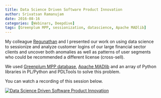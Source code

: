 ```yaml
---
title: Data Science Driven Software Product Innovation
author: Srivatsan Ramanujam
date: 2016-08-16
categories: [Webinars, Deepdive]
tags: [Greenplum MPP, sessionization, datascience, Apache MADlib]
---
```


My colleague [Regunathan](https://www.linkedin.com/in/regu-radhakrishnan-4b76bb1) and I presented our work on using data science to sessionize and analyze customer logins of our large financial sector clients and uncover both anomalies as well as patterns of user segments who could be recommended a different license (cross-sell).

We used [Greenplum MPP database](https://greenplum.org/), [Apache MADlib](https://madlib.apache.org/) and an array of Python libraries in PL/Python and PDLTools to solve this problem.

You can watch a recording of this session below.

[![Data Science Driven Software Product Innovation](https://raw.githubusercontent.com/vatsan/vatsan.github.io/master/assets/img/sample/ds_software_product_innovation_2016.png)](https://www.youtube.com/watch?v=1HoHksV69X0)
